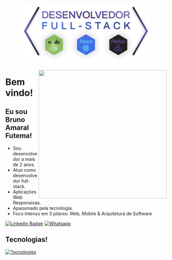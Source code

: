 <h1 align="center">
	<img alt="Bruno Futema" src="./slogan.svg" width="400px" />
</h1>

<img align="right" width="400" height="400" src="https://github-readme-stats.vercel.app/api?username=BrunoFutema&show_icons=true&icon_color=79ff97&bg_color=30,e96443,904e95&title_color=fff&text_color=fff">

# Bem vindo!
 
## Eu sou Bruno Amaral Futema!
 
- Sou desenvolvedor a mais de 2 anos.
- Atuo como desenvolvedor full-stack.
- Aplicações Web Responsivas.
- Apaoxinado pela tecnologia.
- Foco intenso em 3 pilares: Web, Mobile & Arquitetura de Software

[![Linkedin Badge](https://img.shields.io/badge/-LinkedIn-blue?style=for-the-badge&logo=Linkedin&logoColor=white&link=https://www.linkedin.com/in/fagnerpsantos/)](https://www.linkedin.com/in/brunofutema/)
[![Whatsapp](https://img.shields.io/badge/WhatsApp-25D366?style=for-the-badge&logo=whatsapp&logoColor=white)](https://api.whatsapp.com/send?phone=+5511976905291)

## Tecnologias!

[![Tecnologies](https://github-readme-stats.vercel.app/api/top-langs/?username=BrunoFutema&show_icons=true&icon_color=79ff97&bg_color=30,e96443,904e95&title_color=fff&text_color=fff)]()

<!--
### Hi there 👋

**BrunoFutema/BrunoFutema** is a ✨ _special_ ✨ repository because its `README.md` (this file) appears on your GitHub profile.

Here are some ideas to get you started:

- 🔭 I’m currently working on ...
- 🌱 I’m currently learning ...
- 👯 I’m looking to collaborate on ...
- 🤔 I’m looking for help with ...
- 💬 Ask me about ...
- 📫 How to reach me: ...
- 😄 Pronouns: ...
- ⚡ Fun fact: ...
-->
